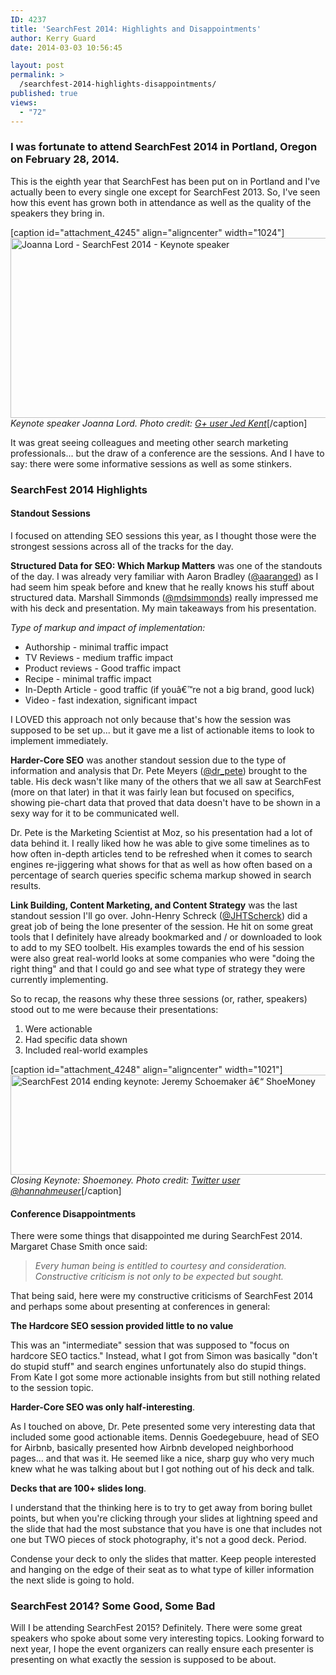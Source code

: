```yaml
---
ID: 4237
title: 'SearchFest 2014: Highlights and Disappointments'
author: Kerry Guard
date: 2014-03-03 10:56:45

layout: post
permalink: >
  /searchfest-2014-highlights-disappointments/
published: true
views:
  - "72"
---
```

<h3>I was fortunate to attend SearchFest 2014 in Portland, Oregon on February 28, 2014.</h3>

<p>This is the eighth year that SearchFest has been put on in Portland and I've actually been to every single one except for SearchFest 2013. So, I've seen how this event has grown both in attendance as well as the quality of the speakers they bring in.</p>

[caption id="attachment_4245" align="aligncenter" width="1024"]<a href="http://mkgmediagroup.com/wp-content/uploads/2014/03/joannalord.jpg"><img src="http://mkgmediagroup.com/wp-content/uploads/2014/03/joannalord-1024x576.jpg" alt="Joanna Lord - SearchFest 2014 - Keynote speaker" width="512" height="288" class="size-large wp-image-4245" /></a> <em>Keynote speaker Joanna Lord. Photo credit:</em> <a href="https://plus.google.com/u/0/+JedKent/posts?cfem=1" target="_blank"><em>G+ user Jed Kent</em></a>[/caption]

<p>It was great seeing colleagues and meeting other search marketing professionals... but the draw of a conference are the sessions. And I have to say: there were some informative sessions as well as some stinkers.</p>

<!--more-->

<h3>SearchFest 2014 Highlights</h3>

<h4>Standout Sessions</h4>

<p>I focused on attending SEO sessions this year, as I thought those were the strongest sessions across all of the tracks for the day.</p>

<p><strong>Structured Data for SEO: Which Markup Matters</strong> was one of the standouts of the day. I was already very familiar with Aaron Bradley (<a href="https://twitter.com/aaranged" target="_blank">@aaranged</a>) as I had seem him speak before and knew that he really knows his stuff about structured data. Marshall Simmonds (<a href="https://twitter.com/mdsimmonds" target="_blank">@mdsimmonds</a>) really impressed me with his deck and presentation. My main takeaways from his presentation.</p>
<p><em>Type of markup and impact of implementation:</em><p>
<ul>
<li>Authorship - minimal traffic impact</li>
<li>TV Reviews - medium traffic impact</li>
<li>Product reviews - Good traffic impact</li>
<li>Recipe - minimal traffic impact</li>
<li>In-Depth Article - good traffic (if youâ€™re not a big brand, good luck)</li>
<li>Video - fast indexation, significant impact</li>
</ul>

<p>I LOVED this approach not only because that's how the session was supposed to be set up... but it gave me a list of actionable items to look to implement immediately.</p>

<p><strong>Harder-Core SEO</strong> was another standout session due to the type of information and analysis that Dr. Pete Meyers (<a href="https://twitter.com/dr_pete" target="_blank">@dr_pete</a>) brought to the table. His deck wasn't like many of the others that we all saw at SearchFest (more on that later) in that it was fairly lean but focused on specifics, showing pie-chart data that proved that data doesn't have to be shown in a sexy way for it to be communicated well.</p> 

<p>Dr. Pete is the Marketing Scientist at Moz, so his presentation had a lot of data behind it. I really liked how he was able to give some timelines as to how often in-depth articles tend to be refreshed when it comes to search engines re-jiggering what shows for that as well as how often based on a percentage of search queries specific schema markup showed in search results.</p>

<p><strong>Link Building, Content Marketing, and Content Strategy</strong> was the last standout session I'll go over. John-Henry Schreck (<a href="https://twitter.com/JHTScherck" target="_blank">@JHTScherck</a>) did a great job of being the lone presenter of the session. He hit on some great tools that I definitely have already bookmarked and / or downloaded to look to add to my SEO toolbelt. His examples towards the end of his session were also great real-world looks at some companies who were "doing the right thing" and that I could go and see what type of strategy they were currently implementing.</p>

<p>So to recap, the reasons why these three sessions (or, rather, speakers) stood out to me were because their presentations:</p>
<ol>
	<li>Were actionable</li>
	<li>Had specific data shown</li>
	<li>Included real-world examples</li>
</ol>

[caption id="attachment_4248" align="aligncenter" width="1021"]<a href="http://mkgmediagroup.com/wp-content/uploads/2014/03/shoemoney.jpg"><img src="http://mkgmediagroup.com/wp-content/uploads/2014/03/shoemoney.jpg" alt="SearchFest 2014 ending keynote: Jeremy Schoemaker â€“ ShoeMoney" width="1510" height="160" class="size-full wp-image-4248" /></a> <em>Closing Keynote: Shoemoney. Photo credit:</em> <a href="https://twitter.com/hannahmeuser" target="_blank"><em>Twitter user @hannahmeuser</em></a>[/caption]

<h4>Conference Disappointments</h4>

<p>There were some things that disappointed me during SearchFest 2014. Margaret Chase Smith once said:</p>

<em><blockquote>Every human being is entitled to courtesy and consideration. Constructive criticism is not only to be expected but sought.</blockquote></em>

<p>That being said, here were my constructive criticisms of SearchFest 2014 and perhaps some about presenting at conferences in general:</p>

<p><strong>The Hardcore SEO session provided little to no value</strong></p>

<p>This was an "intermediate" session that was supposed to "focus on hardcore SEO tactics." Instead, what I got from Simon was basically "don't do stupid stuff" and search engines unfortunately also do stupid things. From Kate  I got some more actionable insights from but still nothing related to the session topic.</p>

<p><strong>Harder-Core SEO was only half-interesting</strong>.</p>

<p>As I touched on above, Dr. Pete presented some very interesting data that included some good actionable items. Dennis Goedegebuure, head of SEO for Airbnb, basically presented how Airbnb developed neighborhood pages... and that was it. He seemed like a nice, sharp guy who very much knew what he was talking about but I got nothing out of his deck and talk.</p>

<p><strong>Decks that are 100+ slides long</strong>.</p> 

<p>I understand that the thinking here is to try to get away from boring bullet points, but when you're clicking through your slides at lightning speed and the slide that had the most substance that you have is one that includes not one but TWO pieces of stock photography, it's not a good deck. Period.</p>

<p>Condense your deck to only the slides that matter. Keep people interested and hanging on the edge of their seat as to what type of killer information the next slide is going to hold.</p>

<h3>SearchFest 2014? Some Good, Some Bad</h3>

<p>Will I be attending SearchFest 2015? Definitely. There were some great speakers who spoke about some very interesting topics. Looking forward to next year, I hope the event organizers can really ensure each presenter is presenting on what exactly the session is supposed to be about.</p>